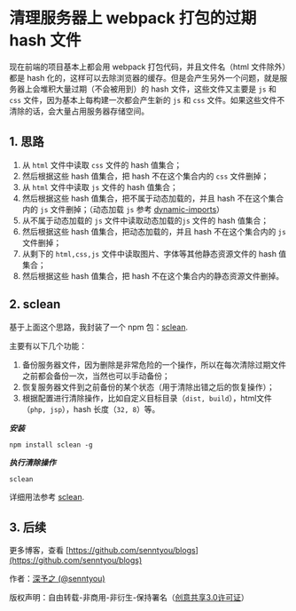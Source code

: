 # 清理服务器上 webpack 打包的过期 hash 文件

现在前端的项目基本上都会用 webpack 打包代码，并且文件名（html 文件除外）都是 hash 化的，这样可以去除浏览器的缓存。但是会产生另外一个问题，就是服务器上会堆积大量过期（不会被用到）的 hash 文件，这些文件又主要是 `js` 和 `css` 文件，因为基本上每构建一次都会产生新的 `js` 和 `css` 文件。如果这些文件不清除的话，会大量占用服务器存储空间。

## 1. 思路

1. 从 `html` 文件中读取 `css` 文件的 hash 值集合；
2. 然后根据这些 hash 值集合，把 hash 不在这个集合内的 `css` 文件删掉；
3. 从 `html` 文件中读取 `js` 文件的 hash 值集合；
4. 然后根据这些 hash 值集合，把不属于动态加载的，并且 hash 不在这个集合内的 `js` 文件删掉；（动态加载 `js` 参考 [dynamic-imports](https://webpack.js.org/guides/code-splitting/#dynamic-imports)） 
5. 从不属于动态加载的 `js` 文件中读取动态加载的`js` 文件的 hash 值集合；
6. 然后根据这些 hash 值集合，把动态加载的，并且 hash 不在这个集合内的 `js` 文件删掉；
7. 从剩下的 `html,css,js` 文件中读取图片、字体等其他静态资源文件的 hash 值集合；
8. 然后根据这些 hash 值集合，把 hash 不在这个集合内的静态资源文件删掉。

## 2. sclean

基于上面这个思路，我封装了一个 npm 包：[sclean](https://github.com/senntyou/sclean).

主要有以下几个功能：

1. 备份服务器文件，因为删除是非常危险的一个操作，所以在每次清除过期文件之前都会备份一次，当然也可以手动备份；
2. 恢复服务器文件到之前备份的某个状态（用于清除出错之后的恢复操作）；
3. 根据配置进行清除操作，比如自定义目标目录（`dist, build`），html文件（`php, jsp`），hash 长度（`32, 8`）等。

***安装***

```
npm install sclean -g
```

***执行清除操作***

```
sclean
```

详细用法参考 [sclean](https://github.com/senntyou/sclean).

## 3. 后续

更多博客，查看 [https://github.com/senntyou/blogs](https://github.com/senntyou/blogs)

作者：[深予之 (@senntyou)](https://github.com/senntyou)

版权声明：自由转载-非商用-非衍生-保持署名（[创意共享3.0许可证](https://creativecommons.org/licenses/by-nc-nd/3.0/deed.zh)）
